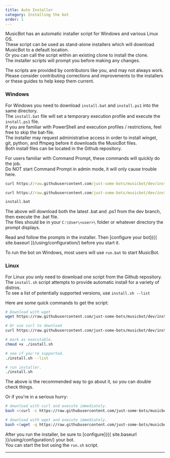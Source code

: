 ```yaml
---
title: Auto Installer
category: Installing the bot
order: 1
---
```


MusicBot has an automatic installer script for Windows and various Linux OS.  
These script can be used as stand-alone installers which will download MusicBot to a default location.  
Or you can call the script within an existing clone to install the clone.  
The installer scripts will prompt you before making any changes.  

The scripts are provided by contributors like you, and may not always work.  
Please consider contributing corrections and improvements to the installers or these guides to help keep them current.  

### Windows

For Windows you need to download `install.bat` and `install.ps1` into the same directory.  
The `install.bat` file will set a temporary execution profile and execute the `install.ps1` file.  
If you are familiar with PowerShell and execution profiles / restrictions, feel free to skip the bat-file.  
The installer may request administrative access in order to install winget, git, python, and ffmpeg before it downloads the MusicBot files.  
Both install files can be located in the Github repository.  

For users familiar with Command Prompt, these commands will quickly do the job.  
Do NOT start Command Prompt in admin mode, it will only cause trouble here.  

```bat
curl https://raw.githubusercontent.com/just-some-bots/musicbot/dev/install.bat > install.bat

curl https://raw.githubusercontent.com/just-some-bots/musicbot/dev/install.ps1 > install.ps1

install.bat
```

The above will download both the latest .bat and .ps1 from the dev branch, then execute the .bat file.  
The files should be in your `C:\User\<user>\` folder or whatever directory the prompt displays.  

Read and follow the prompts in the installer.  Then [configure your bot]({{ site.baseurl }}/using/configuration/) before you start it.  

To run the bot on Windows, most users will use `run.bat` to start MusicBot.  

### Linux 

For Linux you only need to download one script from the Github repository.  
The `install.sh` script attempts to provide automatic install for a variety of distros.  
To see a list of potentially supported versions, use `install.sh --list`  

Here are some quick commands to get the script:
```bash
# Download with wget
wget https://raw.githubusercontent.com/just-some-bots/musicbot/dev/install.sh

# Or use curl to download
curl https://raw.githubusercontent.com/just-some-bots/musicbot/dev/install.sh -o install.sh

# mark as executable.
chmod +x ./install.sh

# see if you're supported.
./install.sh --list

# run installer.
./install.sh
```

The above is the recommended way to go about it, so you can double check things.  

Or if you're in a serious hurry:  
```bash
# download with curl and execute immediately.
bash <(curl -s https://raw.githubusercontent.com/just-some-bots/musicbot/dev/install.sh)

# download with wget and execute immediately.
bash <(wget -q https://raw.githubusercontent.com/just-some-bots/musicbot/dev/install.sh -O -)
```

After you run the installer, be sure to [configure]({{ site.baseurl }}/using/configuration/) your bot.  
You can start the bot using the `run.sh` script.

---

